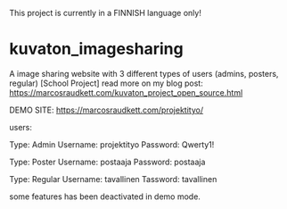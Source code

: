 This project is currently in a FINNISH language only!

# kuvaton_imagesharing
A image sharing website with 3 different types of users (admins, posters, regular) [School Project]
read more on my blog post: https://marcosraudkett.com/kuvaton_project_open_source.html


DEMO SITE: https://marcosraudkett.com/projektityo/

users:

Type: Admin
Username: projektityo
Password: Qwerty1!

Type: Poster
Username: postaaja
Password: postaaja

Type: Regular
Username: tavallinen
Tassword: tavallinen

some features has been deactivated in demo mode.
